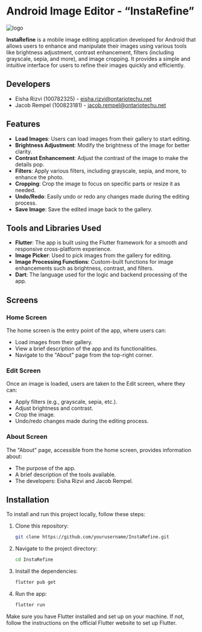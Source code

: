 # Android Image Editor - “InstaRefine”

![logo](https://github.com/user-attachments/assets/b59991d1-224e-44fc-a8be-01d01a6f5041)

**InstaRefine** is a mobile image editing application developed for Android that allows users to enhance and manipulate their images using various tools like brightness adjustment, contrast enhancement, filters (including grayscale, sepia, and more), and image cropping. It provides a simple and intuitive interface for users to refine their images quickly and efficiently.

## Developers
- Eisha Rizvi (100782325) - eisha.rizvi@ontariotechu.net
- Jacob Rempel (100823181) - jacob.rempel@ontariotechu.net

## Features

- **Load Images**: Users can load images from their gallery to start editing.
- **Brightness Adjustment**: Modify the brightness of the image for better clarity.
- **Contrast Enhancement**: Adjust the contrast of the image to make the details pop.
- **Filters**: Apply various filters, including grayscale, sepia, and more, to enhance the photo.
- **Cropping**: Crop the image to focus on specific parts or resize it as needed.
- **Undo/Redo**: Easily undo or redo any changes made during the editing process.
- **Save Image**: Save the edited image back to the gallery.

## Tools and Libraries Used

- **Flutter**: The app is built using the Flutter framework for a smooth and responsive cross-platform experience.
- **Image Picker**: Used to pick images from the gallery for editing.
- **Image Processing Functions**: Custom-built functions for image enhancements such as brightness, contrast, and filters.
- **Dart**: The language used for the logic and backend processing of the app.

## Screens

### Home Screen
The home screen is the entry point of the app, where users can:
- Load images from their gallery.
- View a brief description of the app and its functionalities.
- Navigate to the "About" page from the top-right corner.

### Edit Screen
Once an image is loaded, users are taken to the Edit screen, where they can:
- Apply filters (e.g., grayscale, sepia, etc.).
- Adjust brightness and contrast.
- Crop the image.
- Undo/redo changes made during the editing process.

### About Screen
The "About" page, accessible from the home screen, provides information about:
- The purpose of the app.
- A brief description of the tools available.
- The developers: Eisha Rizvi and Jacob Rempel.

## Installation

To install and run this project locally, follow these steps:

1. Clone this repository:
   ```bash
   git clone https://github.com/yourusername/InstaRefine.git
   ```

2. Navigate to the project directory:
   ```bash
   cd InstaRefine
   ```

4. Install the dependencies:
   ```bash
   flutter pub get
   ```

6. Run the app:
   ```bash
   flutter run
   ```

Make sure you have Flutter installed and set up on your machine. If not, follow the instructions on the official Flutter website to set up Flutter.
